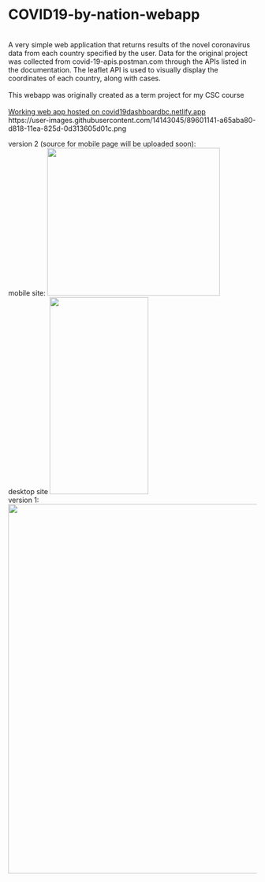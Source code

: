 # COVID19-by-nation-webapp
<Br/>
A very simple web application that returns results of the novel coronavirus data from each country specified by the user. Data for the original project was collected from covid-19-apis.postman.com through the APIs listed in the documentation. The leaflet API is used to visually display the coordinates of each country, along with cases.<Br/>
<Br/>
This webapp was originally created as a term project for my CSC course<Br/>
<Br/>
 <a href="https://covid19dashboardbc.netlify.app">Working web app hosted on covid19dashboardbc.netlify.app</a> 
<Br/>
https://user-images.githubusercontent.com/14143045/89601141-a65aba80-d818-11ea-825d-0d313605d01c.png

version 2 (source for mobile page will be uploaded soon):
<Br/>
mobile site:
<img src="https://user-images.githubusercontent.com/14143045/89601141-a65aba80-d818-11ea-825d-0d313605d01c.png" width="350" height="300">
<Br/>
desktop site
<img src="https://user-images.githubusercontent.com/14143045/85275669-807a8180-b435-11ea-9ef8-15676112c5e0.png" width="200" height="400">
<Br/>
version 1:
<Br/>
<img src="https://user-images.githubusercontent.com/14143045/79957009-d2069000-8435-11ea-8f8e-e276e44cb751.png" width="750">

